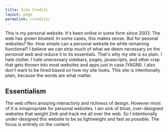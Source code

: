 ```yaml
---
title: Site Credits
layout: page
permalink: /credits/
---
```


This is my personal website. It's been online in some form since 2003. The web has grown bloated. In some cases, this makes sense. But for pesonal websites? No. How simple can a personal website be while remaining functional? I believe we can strip much of what we deem necessary on the *personal web* and reduce it to its essentials. That's why my site is so plain. I hate clutter. I hate unecessary sidebars, pages, javascripts, and other crap that gets thrown into most websites and apps just in case (YAGNI). I also don't want to be hired based on how my site looks. This site is intentionally plain, because the words are what matter. 

## Essentialism

The web offers amazing interactivty and richness of design. However most of it is innapropriate for personal websites. I am sick of bloat, over-designed websites that weight 2mb and track me all over the web. So I intentionally under-designed this website to be as lightweight and fast as possible. The focus is entirely on the content.
